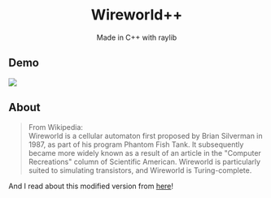 <h1 align="center">Wireworld++</h1>
<p align="center">Made in C++ with raylib</p>

## Demo
<img src="https://raw.githubusercontent.com/Datavorous/WireworldMod/main/demo.gif">

## About

> From Wikipedia:<br>Wireworld is a cellular automaton first proposed by Brian Silverman in 1987, as part of his program Phantom Fish Tank. It subsequently became more widely known as a result of an article in the "Computer Recreations" column of Scientific American. Wireworld is particularly suited to simulating transistors, and Wireworld is Turing-complete.

And I read about this modified version from <a href="https://www.google.com/url?sa=t&source=web&rct=j&url=https://content.wolfram.com/uploads/sites/13/2018/07/27-1-2.pdf&ved=2ahUKEwihrsa_qMP2AhWt4zgGHYa0APkQFnoECAQQAQ&usg=AOvVaw1VLp5PVDba-FRWrIydXKEv">here</a>! 

